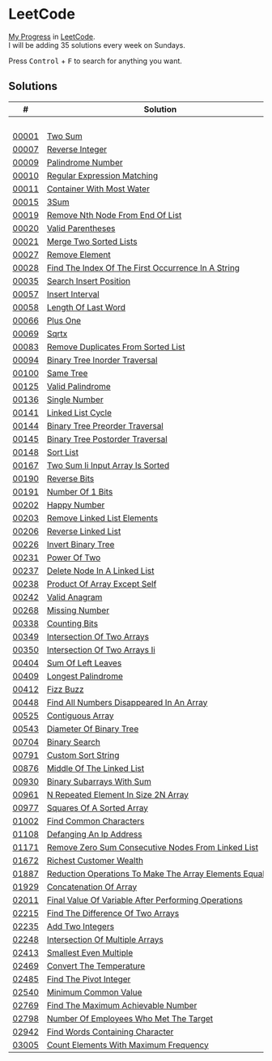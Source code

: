 # LeetCode

[My Progress](https://leetcode.com/typeRYOON/) in [LeetCode](https://leetcode.com/problemset/).  
I will be adding 35 solutions every week on Sundays.

Press <kbd>Control</kbd> + <kbd>F</kbd> to search for anything you want.

## Solutions
| # | Solution | Topic | Difficulty |
| --- | --- | --- | --- |
| | &emsp;&emsp;&emsp;&emsp;&emsp;&emsp;&emsp;&emsp;&emsp;&emsp;&emsp;&emsp;&emsp;&emsp;&emsp;&emsp;&emsp;&emsp;&emsp;&emsp;&emsp;&emsp;&emsp;&emsp;&emsp;&emsp;&emsp;&emsp; | &emsp;&emsp;&emsp;&emsp;&emsp;&emsp;&emsp;&emsp;&emsp;&emsp; | |  
| [00001](https://leetcode.com/problems/two-sum/) | [Two Sum](00001-01000/00001-00100/00001-two-sum.cpp) | `Hashmap` | Easy |  
| [00007](https://leetcode.com/problems/reverse-integer/) | [Reverse Integer](00001-01000/00001-00100/00007-reverse-integer.cpp) | `Math` | Medium |  
| [00009](https://leetcode.com/problems/palindrome-number/) | [Palindrome Number](00001-01000/00001-00100/00009-palindrome-number.cpp) | `String` | Easy |  
| [00010](https://leetcode.com/problems/regular-expression-matching/) | [Regular Expression Matching](00001-01000/00001-00100/00010-regular-expression-matching.cpp) | `Dynamic-Programming` | Hard |  
| [00011](https://leetcode.com/problems/container-with-most-water/) | [Container With Most Water](00001-01000/00001-00100/00011-container-with-most-water.cpp) | `Two-Pointers` | Medium |  
| [00015](https://leetcode.com/problems/3sum/) | [3Sum](00001-01000/00001-00100/00015-3sum.cpp) | `Two-Pointers` | Medium |  
| [00019](https://leetcode.com/problems/remove-nth-node-from-end-of-list/) | [Remove Nth Node From End Of List](00001-01000/00001-00100/00019-remove-nth-node-from-end-of-list.cpp) | `Linked-List` | Medium |  
| [00020](https://leetcode.com/problems/valid-parentheses/) | [Valid Parentheses](00001-01000/00001-00100/00020-valid-parentheses.cpp) | `Stack` | Easy |  
| [00021](https://leetcode.com/problems/merge-two-sorted-lists/) | [Merge Two Sorted Lists](00001-01000/00001-00100/00021-merge-two-sorted-lists.cpp) | `Linked-List` | Easy |  
| [00027](https://leetcode.com/problems/remove-element/) | [Remove Element](00001-01000/00001-00100/00027-remove-element.cpp) | `Two-Pointers` | Easy |  
| [00028](https://leetcode.com/problems/find-the-index-of-the-first-occurrence-in-a-string/) | [Find The Index Of The First Occurrence In A String](00001-01000/00001-00100/00028-find-the-index-of-the-first-occurrence-in-a-string.cpp) | `String` | Easy |  
| [00035](https://leetcode.com/problems/search-insert-position/) | [Search Insert Position](00001-01000/00001-00100/00035-search-insert-position.cpp) | `Binary-Search` | Easy |  
| [00057](https://leetcode.com/problems/insert-interval/) | [Insert Interval](00001-01000/00001-00100/00057-insert-interval.cpp) | `Array` | Medium |  
| [00058](https://leetcode.com/problems/length-of-last-word/) | [Length Of Last Word](00001-01000/00001-00100/00058-length-of-last-word.cpp) | `String` | Easy |  
| [00066](https://leetcode.com/problems/plus-one/) | [Plus One](00001-01000/00001-00100/00066-plus-one.cpp) | `Math` | Easy |  
| [00069](https://leetcode.com/problems/sqrtx/) | [Sqrtx](00001-01000/00001-00100/00069-sqrtx.cpp) | `Binary-Search` | Easy |  
| [00083](https://leetcode.com/problems/remove-duplicates-from-sorted-list/) | [Remove Duplicates From Sorted List](00001-01000/00001-00100/00083-remove-duplicates-from-sorted-list.cpp) | `Linked-List` | Easy |  
| [00094](https://leetcode.com/problems/binary-tree-inorder-traversal/) | [Binary Tree Inorder Traversal](00001-01000/00001-00100/00094-binary-tree-inorder-traversal.cpp) | `Tree` | Easy |  
| [00100](https://leetcode.com/problems/same-tree/) | [Same Tree](00001-01000/00001-00100/00100-same-tree.cpp) | `Tree` | Easy |  
| [00125](https://leetcode.com/problems/valid-palindrome/) | [Valid Palindrome](00001-01000/00101-00200/00125-valid-palindrome.cpp) | `Two-Pointers` | Easy |  
| [00136](https://leetcode.com/problems/single-number/) | [Single Number](00001-01000/00101-00200/00136-single-number.cpp) | `Bit-Hacks` | Easy |  
| [00141](https://leetcode.com/problems/linked-list-cycle/) | [Linked List Cycle](00001-01000/00101-00200/00141-linked-list-cycle.cpp) | `Hashmap` | Easy |  
| [00144](https://leetcode.com/problems/binary-tree-preorder-traversal/) | [Binary Tree Preorder Traversal](00001-01000/00101-00200/00144-binary-tree-preorder-traversal.cpp) | `Tree` | Easy |  
| [00145](https://leetcode.com/problems/binary-tree-postorder-traversal/) | [Binary Tree Postorder Traversal](00001-01000/00101-00200/00145-binary-tree-postorder-traversal.cpp) | `Tree` | Easy |  
| [00148](https://leetcode.com/problems/sort-list/) | [Sort List](00001-01000/00101-00200/00148-sort-list.cpp) | `Linked-List` | Medium |  
| [00167](https://leetcode.com/problems/two-sum-ii-input-array-is-sorted/) | [Two Sum Ii Input Array Is Sorted](00001-01000/00101-00200/00167-two-sum-ii-input-array-is-sorted.cpp) | `Two-Pointers` | Medium |  
| [00190](https://leetcode.com/problems/reverse-bits/) | [Reverse Bits](00001-01000/00101-00200/00190-reverse-bits.cpp) | `Bit-Hacks` | Easy |  
| [00191](https://leetcode.com/problems/number-of-1-bits/) | [Number Of 1 Bits](00001-01000/00101-00200/00191-number-of-1-bits.cpp) | `Bit-Hacks` | Easy |  
| [00202](https://leetcode.com/problems/happy-number/) | [Happy Number](00001-01000/00201-00300/00202-happy-number.cpp) | `Hashmap` | Easy |  
| [00203](https://leetcode.com/problems/remove-linked-list-elements/) | [Remove Linked List Elements](00001-01000/00201-00300/00203-remove-linked-list-elements.cpp) | `Linked-List` | Easy |  
| [00206](https://leetcode.com/problems/reverse-linked-list/) | [Reverse Linked List](00001-01000/00201-00300/00206-reverse-linked-list.cpp) | `Linked-List` | Easy |  
| [00226](https://leetcode.com/problems/invert-binary-tree/) | [Invert Binary Tree](00001-01000/00201-00300/00226-invert-binary-tree.cpp) | `Tree` | Easy |  
| [00231](https://leetcode.com/problems/power-of-two/) | [Power Of Two](00001-01000/00201-00300/00231-power-of-two.cpp) | `Bit-Hacks` | Easy |  
| [00237](https://leetcode.com/problems/delete-node-in-a-linked-list/) | [Delete Node In A Linked List](00001-01000/00201-00300/00237-delete-node-in-a-linked-list.cpp) | `Linked-List` | Medium |  
| [00238](https://leetcode.com/problems/product-of-array-except-self/) | [Product Of Array Except Self](00001-01000/00201-00300/00238-product-of-array-except-self.cpp) | `Prefix-Sum` | Medium |  
| [00242](https://leetcode.com/problems/valid-anagram/) | [Valid Anagram](00001-01000/00201-00300/00242-valid-anagram.cpp) | `Hashmap` | Easy |  
| [00268](https://leetcode.com/problems/missing-number/) | [Missing Number](00001-01000/00201-00300/00268-missing-number.cpp) | `Bit-Hacks` | Easy |  
| [00338](https://leetcode.com/problems/counting-bits/) | [Counting Bits](00001-01000/00301-00400/00338-counting-bits.cpp) | `Bit-Hacks` | Easy |  
| [00349](https://leetcode.com/problems/intersection-of-two-arrays/) | [Intersection Of Two Arrays](00001-01000/00301-00400/00349-intersection-of-two-arrays.cpp) | `Hashmap` | Easy |  
| [00350](https://leetcode.com/problems/intersection-of-two-arrays-ii/) | [Intersection Of Two Arrays Ii](00001-01000/00301-00400/00350-intersection-of-two-arrays-ii.cpp) | `Hashmap` | Easy |  
| [00404](https://leetcode.com/problems/sum-of-left-leaves/) | [Sum Of Left Leaves](00001-01000/00401-00500/00404-sum-of-left-leaves.cpp) | `Tree` | Easy |  
| [00409](https://leetcode.com/problems/longest-palindrome/) | [Longest Palindrome](00001-01000/00401-00500/00409-longest-palindrome.cpp) | `Hashmap` | Easy |  
| [00412](https://leetcode.com/problems/fizz-buzz/) | [Fizz Buzz](00001-01000/00401-00500/00412-fizz-buzz.cpp) | `Bit-Hacks` | Easy |  
| [00448](https://leetcode.com/problems/find-all-numbers-disappeared-in-an-array/) | [Find All Numbers Disappeared In An Array](00001-01000/00401-00500/00448-find-all-numbers-disappeared-in-an-array.cpp) | `Array` | Easy |  
| [00525](https://leetcode.com/problems/contiguous-array/) | [Contiguous Array](00001-01000/00501-00600/00525-contiguous-array.cpp) | `Prefix-Sum` | Medium |  
| [00543](https://leetcode.com/problems/diameter-of-binary-tree/) | [Diameter Of Binary Tree](00001-01000/00501-00600/00543-diameter-of-binary-tree.cpp) | `Tree` | Easy |  
| [00704](https://leetcode.com/problems/binary-search/) | [Binary Search](00001-01000/00701-00800/00704-binary-search.cpp) | `Binary-Search` | Easy |  
| [00791](https://leetcode.com/problems/custom-sort-string/) | [Custom Sort String](00001-01000/00701-00800/00791-custom-sort-string.cpp) | `Hashmap` | Medium |  
| [00876](https://leetcode.com/problems/middle-of-the-linked-list/) | [Middle Of The Linked List](00001-01000/00801-00900/00876-middle-of-the-linked-list.cpp) | `Linked-List` | Easy |  
| [00930](https://leetcode.com/problems/binary-subarrays-with-sum/) | [Binary Subarrays With Sum](00001-01000/00901-01000/00930-binary-subarrays-with-sum.cpp) | `Hashmap` | Medium |  
| [00961](https://leetcode.com/problems/n-repeated-element-in-size-2n-array/) | [N Repeated Element In Size 2N Array](00001-01000/00901-01000/00961-n-repeated-element-in-size-2n-array.cpp) | `Hashmap` | Easy |  
| [00977](https://leetcode.com/problems/squares-of-a-sorted-array/) | [Squares Of A Sorted Array](00001-01000/00901-01000/00977-squares-of-a-sorted-array.cpp) | `Two-Pointers` | Easy |  
| [01002](https://leetcode.com/problems/find-common-characters/) | [Find Common Characters](01001-02000/01001-01100/01002-find-common-characters.cpp) | `Hashmap` | Easy |  
| [01108](https://leetcode.com/problems/defanging-an-ip-address/) | [Defanging An Ip Address](01001-02000/01101-01200/01108-defanging-an-ip-address.cpp) | `String` | Easy |  
| [01171](https://leetcode.com/problems/remove-zero-sum-consecutive-nodes-from-linked-list/) | [Remove Zero Sum Consecutive Nodes From Linked List](01001-02000/01101-01200/01171-remove-zero-sum-consecutive-nodes-from-linked-list.cpp) | `Hashmap` | Medium |  
| [01672](https://leetcode.com/problems/richest-customer-wealth/) | [Richest Customer Wealth](01001-02000/01601-01700/01672-richest-customer-wealth.cpp) | `Matrix` | Easy |  
| [01887](https://leetcode.com/problems/reduction-operations-to-make-the-array-elements-equal/) | [Reduction Operations To Make The Array Elements Equal](01001-02000/01801-01900/01887-reduction-operations-to-make-the-array-elements-equal.cpp) | `Math` | Medium |  
| [01929](https://leetcode.com/problems/concatenation-of-array/) | [Concatenation Of Array](01001-02000/01901-02000/01929-concatenation-of-array.cpp) | `Array` | Easy |  
| [02011](https://leetcode.com/problems/final-value-of-variable-after-performing-operations/) | [Final Value Of Variable After Performing Operations](02001-03000/02001-02100/02011-final-value-of-variable-after-performing-operations.cpp) | `String` | Easy |  
| [02215](https://leetcode.com/problems/find-the-difference-of-two-arrays/) | [Find The Difference Of Two Arrays](02001-03000/02201-02300/02215-find-the-difference-of-two-arrays.cpp) | `Hashmap` | Easy |  
| [02235](https://leetcode.com/problems/add-two-integers/) | [Add Two Integers](02001-03000/02201-02300/02235-add-two-integers.cpp) | `Math` | Easy |  
| [02248](https://leetcode.com/problems/intersection-of-multiple-arrays/) | [Intersection Of Multiple Arrays](02001-03000/02201-02300/02248-intersection-of-multiple-arrays.cpp) | `Hashmap` | Easy |  
| [02413](https://leetcode.com/problems/smallest-even-multiple/) | [Smallest Even Multiple](02001-03000/02401-02500/02413-smallest-even-multiple.cpp) | `Number-Theory` | Easy |  
| [02469](https://leetcode.com/problems/convert-the-temperature/) | [Convert The Temperature](02001-03000/02401-02500/02469-convert-the-temperature.cpp) | `Math` | Easy |  
| [02485](https://leetcode.com/problems/find-the-pivot-integer/) | [Find The Pivot Integer](02001-03000/02401-02500/02485-find-the-pivot-integer.cpp) | `Math` | Easy |  
| [02540](https://leetcode.com/problems/minimum-common-value/) | [Minimum Common Value](02001-03000/02501-02600/02540-minimum-common-value.cpp) | `Two-Pointers` | Easy |  
| [02769](https://leetcode.com/problems/find-the-maximum-achievable-number/) | [Find The Maximum Achievable Number](02001-03000/02701-02800/02769-find-the-maximum-achievable-number.cpp) | `Math` | Easy |  
| [02798](https://leetcode.com/problems/number-of-employees-who-met-the-target/) | [Number Of Employees Who Met The Target](02001-03000/02701-02800/02798-number-of-employees-who-met-the-target.cpp) | `Array` | Easy |  
| [02942](https://leetcode.com/problems/find-words-containing-character/) | [Find Words Containing Character](02001-03000/02901-03000/02942-find-words-containing-character.cpp) | `Array` | Easy |  
| [03005](https://leetcode.com/problems/count-elements-with-maximum-frequency/) | [Count Elements With Maximum Frequency](03001-04000/03001-03100/03005-count-elements-with-maximum-frequency.cpp) | `Hashmap` | Easy |  
